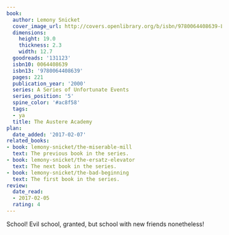 ```yaml
---
book:
  author: Lemony Snicket
  cover_image_url: http://covers.openlibrary.org/b/isbn/9780064408639-L.jpg
  dimensions:
    height: 19.0
    thickness: 2.3
    width: 12.7
  goodreads: '131123'
  isbn10: 0064408639
  isbn13: '9780064408639'
  pages: 221
  publication_year: '2000'
  series: A Series of Unfortunate Events
  series_position: '5'
  spine_color: '#ac8f58'
  tags:
  - ya
  title: The Austere Academy
plan:
  date_added: '2017-02-07'
related_books:
- book: lemony-snicket/the-miserable-mill
  text: The previous book in the series.
- book: lemony-snicket/the-ersatz-elevator
  text: The next book in the series.
- book: lemony-snicket/the-bad-beginning
  text: The first book in the series.
review:
  date_read:
  - 2017-02-05
  rating: 4
---
```


School! Evil school, granted, but school with new friends nonetheless!
